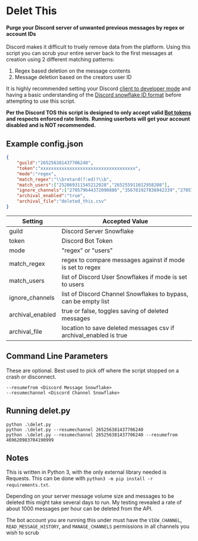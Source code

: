 # Delet This
#### Purge your Discord server of unwanted previous messages by regex or account IDs

Discord makes it difficult to truely remove data from the platform. Using this script you can scrub your entire server back to the first messages at creation using 2 different matching patterns:

1. Regex based deletion on the message contents
2. Message deletion based on the creators user ID

It is highly recommended setting your Discord [client to developer mode](https://support.discordapp.com/hc/en-us/articles/206346498-Where-can-I-find-my-User-Server-Message-ID-)
and having a basic understanding of the [Discord snowflake ID format](https://discordapp.com/developers/docs/reference#snowflakes) before attempting to use this script.

**Per the Discord TOS this script is designed to only accept valid [Bot tokens](https://discordapp.com/developers/applications/) and respects enforced rate limits.
Running userbots will get your account disabled and is NOT recommended.**

## Example config.json
```Json
{
    "guild":"265256381437706240",
    "token":"xxxxxxxxxxxxxxxxxxxxxxxxxxxxxxxxxxxx",
    "mode":"regex",
    "match_regex":"\\bretard(?:ed)?\\b",
    "match_users":["252869311545212928","265255911012958208"],
    "ignore_channels":["270579644372090880","356781927836942339","270578632026488851","270695480873189376","419976078321385473","273164941857652737"],
    "archival_enabled":"true",
    "archival_file":"deleted_this.csv"
}

```

| Setting | Accepted Value |
|---------|----------------|
| guild   | Discord Server Snowflake |
| token   | Discord Bot Token |
| mode    | "regex" or "users" |
| match_regex | regex to compare messages against if mode is set to regex |
| match_users | list of Discord User Snowflakes if mode is set to users |
| ignore_channels | list of Discord Channel Snowflakes to bypass, can be empty list |
| archival_enabled | true or false, toggles saving of deleted messages |
| archival_file | location to save deleted messages csv if archival_enabled is true |

## Command Line Parameters

These are optional. Best used to pick off where the script stopped on a crash or disconnect.

```
--resumefrom <Discord Message Snowflake>
--resumechannel <Discord Channel Snowflake>
```

## Running delet.py
```
python .\delet.py
python .\delet.py --resumechannel 265256381437706240
python .\delet.py --resumechannel 265256381437706240 --resumefrom 469620983704190999
```

## Notes

This is written in Python 3, with the only external library needed is Requests. This can be done with `python3 -m pip install -r requirements.txt`.

Depending on your server message volume size and messages to be deleted this might take several days to run. My testing revealed a rate of about 1000 messages per hour can be deleted from the API.

The bot account you are running this under must have the `VIEW_CHANNEL`, `READ_MESSAGE_HISTORY`, and `MANAGE_CHANNELS` permissions in all channels you wish to scrub

